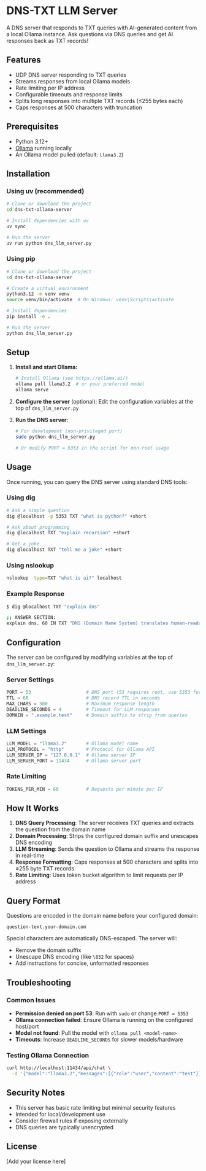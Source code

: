 # DNS-TXT LLM Server

A DNS server that responds to TXT queries with AI-generated content from a local Ollama instance. Ask questions via DNS queries and get AI responses back as TXT records!

## Features

- UDP DNS server responding to TXT queries
- Streams responses from local Ollama models
- Rate limiting per IP address
- Configurable timeouts and response limits
- Splits long responses into multiple TXT records (≤255 bytes each)
- Caps responses at 500 characters with truncation

## Prerequisites

- Python 3.12+
- [Ollama](https://ollama.ai/) running locally
- An Ollama model pulled (default: `llama3.2`)

## Installation

### Using uv (recommended)

```bash
# Clone or download the project
cd dns-txt-ollama-server

# Install dependencies with uv
uv sync

# Run the server
uv run python dns_llm_server.py
```

### Using pip

```bash
# Clone or download the project
cd dns-txt-ollama-server

# Create a virtual environment
python3.12 -m venv venv
source venv/bin/activate  # On Windows: venv\Scripts\activate

# Install dependencies
pip install -e .

# Run the server
python dns_llm_server.py
```

## Setup

1. **Install and start Ollama:**
   ```bash
   # Install Ollama (see https://ollama.ai/)
   ollama pull llama3.2  # or your preferred model
   ollama serve
   ```

2. **Configure the server** (optional):
   Edit the configuration variables at the top of `dns_llm_server.py`

3. **Run the DNS server:**
   ```bash
   # For development (non-privileged port)
   sudo python dns_llm_server.py
   
   # Or modify PORT = 5353 in the script for non-root usage
   ```

## Usage

Once running, you can query the DNS server using standard DNS tools:

### Using dig

```bash
# Ask a simple question
dig @localhost -p 5353 TXT "what is python?" +short

# Ask about programming
dig @localhost TXT "explain recursion" +short

# Get a joke
dig @localhost TXT "tell me a joke" +short
```

### Using nslookup

```bash
nslookup -type=TXT "what is ai?" localhost
```

### Example Response

```bash
$ dig @localhost TXT "explain dns"

;; ANSWER SECTION:
explain dns. 60 IN TXT "DNS (Domain Name System) translates human-readable domain names into IP addresses. It's like a phone book for the internet, allowing browsers to find websites using names instead of numerical addresses."
```

## Configuration

The server can be configured by modifying variables at the top of `dns_llm_server.py`:

### Server Settings

```python
PORT = 53                    # DNS port (53 requires root, use 5353 for dev)
TTL = 60                     # DNS record TTL in seconds
MAX_CHARS = 500              # Maximum response length
DEADLINE_SECONDS = 4         # Timeout for LLM responses
DOMAIN = ".example.test"     # Domain suffix to strip from queries
```

### LLM Settings

```python
LLM_MODEL = "llama3.2"       # Ollama model name
LLM_PROTOCOL = "http"        # Protocol for Ollama API
LLM_SERVER_IP = "127.0.0.1"  # Ollama server IP
LLM_SERVER_PORT = 11434      # Ollama server port
```

### Rate Limiting

```python
TOKENS_PER_MIN = 60          # Requests per minute per IP
```

## How It Works

1. **DNS Query Processing**: The server receives TXT queries and extracts the question from the domain name
2. **Domain Processing**: Strips the configured domain suffix and unescapes DNS encoding
3. **LLM Streaming**: Sends the question to Ollama and streams the response in real-time
4. **Response Formatting**: Caps responses at 500 characters and splits into ≤255 byte TXT records
5. **Rate Limiting**: Uses token bucket algorithm to limit requests per IP address

## Query Format

Questions are encoded in the domain name before your configured domain:

```
question-text.your-domain.com
```

Special characters are automatically DNS-escaped. The server will:
- Remove the domain suffix
- Unescape DNS encoding (like `\032` for spaces)
- Add instructions for concise, unformatted responses

## Troubleshooting

### Common Issues

- **Permission denied on port 53**: Run with `sudo` or change `PORT = 5353`
- **Ollama connection failed**: Ensure Ollama is running on the configured host/port
- **Model not found**: Pull the model with `ollama pull <model-name>`
- **Timeouts**: Increase `DEADLINE_SECONDS` for slower models/hardware

### Testing Ollama Connection

```bash
curl http://localhost:11434/api/chat \
  -d '{"model":"llama3.2","messages":[{"role":"user","content":"test"}],"stream":false}'
```

## Security Notes

- This server has basic rate limiting but minimal security features
- Intended for local/development use
- Consider firewall rules if exposing externally
- DNS queries are typically unencrypted

## License

[Add your license here]

